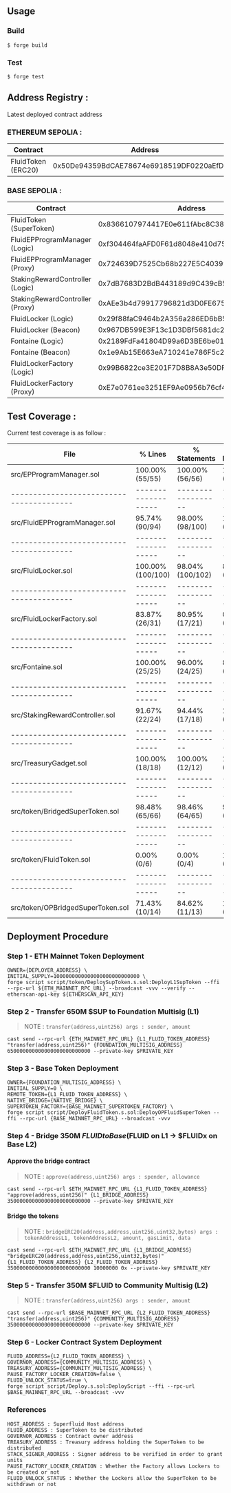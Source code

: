 ## Usage

### Build

```shell
$ forge build
```

### Test

```shell
$ forge test
```

## Address Registry :

Latest deployed contract address

### ETHEREUM SEPOLIA :

| Contract           | Address                                    | Explorer                                                                        |
| ------------------ | ------------------------------------------ | ------------------------------------------------------------------------------- |
| FluidToken (ERC20) | 0x50De94359BdCAE78674e6918519DF0220aEfD514 | https://sepolia.etherscan.io/address/0x50De94359BdCAE78674e6918519DF0220aEfD514 |

### BASE SEPOLIA :

| Contract                        | Address                                    | Explorer                                                                        |
| ------------------------------- | ------------------------------------------ | ------------------------------------------------------------------------------- |
| FluidToken (SuperToken)         | 0x8366107974417E0e611fAbc8C38BeCbE199d502a | https://sepolia.basescan.org/address/0x8366107974417E0e611fAbc8C38BeCbE199d502a |
| FluidEPProgramManager (Logic)   | 0xf304464faAFD0F61d8048e410d75F9884696Fcc0 | https://sepolia.basescan.org/address/0xf304464faAFD0F61d8048e410d75F9884696Fcc0 |
| FluidEPProgramManager (Proxy)   | 0x724639D7525Cb68b227E5C40399d73d9590E88Ca | https://sepolia.basescan.org/address/0x724639D7525Cb68b227E5C40399d73d9590E88Ca |
| StakingRewardController (Logic) | 0x7dB7683D2BdB443189d9C439cB5961faD47C1789 | https://sepolia.basescan.org/address/0x7dB7683D2BdB443189d9C439cB5961faD47C1789 |
| StakingRewardController (Proxy) | 0xAEe3b4d79917796821d3D0FE67554AD63c07242E | https://sepolia.basescan.org/address/0xAEe3b4d79917796821d3D0FE67554AD63c07242E |
| FluidLocker (Logic)             | 0x29f88faC9464b2A356a286ED6bB52E554BD28B82 | https://sepolia.basescan.org/address/0x29f88faC9464b2A356a286ED6bB52E554BD28B82 |
| FluidLocker (Beacon)            | 0x967DB599E3F13c1D3DBf5681dc28d9739736f7b5 | https://sepolia.basescan.org/address/0x967DB599E3F13c1D3DBf5681dc28d9739736f7b5 |
| Fontaine (Logic)                | 0x2189FdFa41804D99a6D3BE6be01Ef0926ab54d9b | https://sepolia.basescan.org/address/0x2189FdFa41804D99a6D3BE6be01Ef0926ab54d9b |
| Fontaine (Beacon)               | 0x1e9Ab15E663eA710241e786F5c2611E42011cfBC | https://sepolia.basescan.org/address/0x1e9Ab15E663eA710241e786F5c2611E42011cfBC |
| FluidLockerFactory (Logic)      | 0x99B6822ce3E201F7D8B8A3e50DF3C689c90Afa79 | https://sepolia.basescan.org/address/0x99B6822ce3E201F7D8B8A3e50DF3C689c90Afa79 |
| FluidLockerFactory (Proxy)      | 0xE7e0761ee3251EF9Ae0956b76cf42B4028Be1e8D | https://sepolia.basescan.org/address/0xE7e0761ee3251EF9Ae0956b76cf42B4028Be1e8D |

## Test Coverage :

Current test coverage is as follow :

| File                                     | % Lines             | % Statements       | % Branches        | % Funcs           |
| ---------------------------------------- | ------------------- | ------------------ | ----------------- | ----------------- |
| src/EPProgramManager.sol                 | 100.00% (55/55)     | 100.00% (56/56)    | 100.00% (14/14)   | 100.00% (13/13)   |
| ---------------------------------------- | ------------------- | ------------------ | ----------------- | ----------------- |
| src/FluidEPProgramManager.sol            | 95.74% (90/94)      | 98.00% (98/100)    | 100.00% (20/20)   | 86.67% (13/15)    |
| ---------------------------------------- | ------------------- | ------------------ | ----------------- | ----------------- |
| src/FluidLocker.sol                      | 100.00% (100/100)   | 98.04% (100/102)   | 87.50% (14/16)    | 100.00% (21/21)   |
| ---------------------------------------- | ------------------- | ------------------ | ----------------- | ----------------- |
| src/FluidLockerFactory.sol               | 83.87% (26/31)      | 80.95% (17/21)     | 0.00% (0/2)       | 81.82% (9/11)     |
| ---------------------------------------- | ------------------- | ------------------ | ----------------- | ----------------- |
| src/Fontaine.sol                         | 100.00% (25/25)     | 96.00% (24/25)     | 80.00% (4/5)      | 100.00% (3/3)     |
| ---------------------------------------- | ------------------- | ------------------ | ----------------- | ----------------- |
| src/StakingRewardController.sol          | 91.67% (22/24)      | 94.44% (17/18)     | 100.00% (3/3)     | 87.50% (7/8)      |
| ---------------------------------------- | ------------------- | ------------------ | ----------------- | ----------------- |
| src/TreasuryGadget.sol                   | 100.00% (18/18)     | 100.00% (12/12)    | 100.00% (2/2)     | 100.00% (6/6)     |
| ---------------------------------------- | ------------------- | ------------------ | ----------------- | ----------------- |
| src/token/BridgedSuperToken.sol          | 98.48% (65/66)      | 98.46% (64/65)     | 90.00% (9/10)     | 100.00% (13/13)   |
| ---------------------------------------- | ------------------- | ------------------ | ----------------- | ----------------- |
| src/token/FluidToken.sol                 | 0.00% (0/6)         | 0.00% (0/4)        | 100.00% (0/0)     | 0.00% (0/3)       |
| ---------------------------------------- | ------------------- | ------------------ | ----------------- | ----------------- |
| src/token/OPBridgedSuperToken.sol        | 71.43% (10/14)      | 84.62% (11/13)     | 100.00% (0/0)     | 66.67% (4/6)      |

## Deployment Procedure

### Step 1 - ETH Mainnet Token Deployment

```shell
OWNER={DEPLOYER_ADDRESS} \
INITIAL_SUPPLY=1000000000000000000000000000 \
forge script script/token/DeploySupToken.s.sol:DeployL1SupToken --ffi --rpc-url ${ETH_MAINNET_RPC_URL} --broadcast -vvv --verify --etherscan-api-key ${ETHERSCAN_API_KEY}
```

### Step 2 - Transfer 650M $SUP to Foundation Multisig (L1)

> NOTE : `transfer(address,uint256) args : sender, amount`

```shell
cast send --rpc-url {ETH_MAINNET_RPC_URL} {L1_FLUID_TOKEN_ADDRESS} "transfer(address,uint256)" {FOUNDATION_MULTISIG_ADDRESS} 650000000000000000000000000 --private-key $PRIVATE_KEY
```

### Step 3 - Base Token Deployment

```shell
OWNER={FOUNDATION_MULTISIG_ADDRESS} \
INITIAL_SUPPLY=0 \
REMOTE_TOKEN={L1_FLUID_TOKEN_ADDRESS} \
NATIVE_BRIDGE={NATIVE_BRIDGE} \
SUPERTOKEN_FACTORY={BASE_MAINNET_SUPERTOKEN_FACTORY} \
forge script script/DeployFluidToken.s.sol:DeployOPFluidSuperToken --ffi --rpc-url {BASE_MAINNET_RPC_URL} --broadcast -vvv
```

### Step 4 - Bridge 350M $FLUID to Base ($FLUID on L1 -> $FLUIDx on Base L2)

#### Approve the bridge contract

> NOTE : `approve(address,uint256) args : spender, allowance`

```shell
cast send --rpc-url $ETH_MAINNET_RPC_URL {L1_FLUID_TOKEN_ADDRESS} "approve(address,uint256)" {L1_BRIDGE_ADDRESS} 350000000000000000000000000 --private-key $PRIVATE_KEY
```

#### Bridge the tokens

> NOTE : `bridgeERC20(address,address,uint256,uint32,bytes) args : tokenAddressL1, tokenAddressL2, amount, gasLimit, data`

```shell
cast send --rpc-url $ETH_MAINNET_RPC_URL {L1_BRIDGE_ADDRESS} "bridgeERC20(address,address,uint256,uint32,bytes)" {L1_FLUID_TOKEN_ADDRESS} {L2_FLUID_TOKEN_ADDRESS} 350000000000000000000000000 10000000 0x --private-key $PRIVATE_KEY
```

### Step 5 - Transfer 350M $FLUID to Community Multisig (L2)

> NOTE : `transfer(address,uint256) args : sender, amount`

```shell
cast send --rpc-url $BASE_MAINNET_RPC_URL {L2_FLUID_TOKEN_ADDRESS} "transfer(address,uint256)" {COMMUNITY_MULTISIG_ADDRESS} 350000000000000000000000000 --private-key $PRIVATE_KEY
```

### Step 6 - Locker Contract System Deployment

```shell
FLUID_ADDRESS={L2_FLUID_TOKEN_ADDRESS} \
GOVERNOR_ADDRESS={COMMUNITY_MULTISIG_ADDRESS} \
TREASURY_ADDRESS={COMMUNITY_MULTISIG_ADDRESS} \
PAUSE_FACTORY_LOCKER_CREATION=false \
FLUID_UNLOCK_STATUS=true \
forge script script/Deploy.s.sol:DeployScript --ffi --rpc-url $BASE_MAINNET_RPC_URL --broadcast -vvv
```

### References

```
HOST_ADDRESS : Superfluid Host address
FLUID_ADDRESS : SuperToken to be distributed
GOVERNOR_ADDRESS : Contract owner address
TREASURY_ADDRESS : Treasury address holding the SuperToken to be distributed
STACK_SIGNER_ADDRESS : Signer address to be verified in order to grant units
PAUSE_FACTORY_LOCKER_CREATION : Whether the Factory allows Lockers to be created or not
FLUID_UNLOCK_STATUS : Whether the Lockers allow the SuperToken to be withdrawn or not
```

